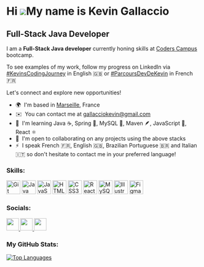 Hi ![](https://user-images.githubusercontent.com/18350557/176309783-0785949b-9127-417c-8b55-ab5a4333674e.gif)My name is Kevin Gallaccio
=======================================================================================================================================

Full-Stack Java Developer
-------------------------

I am a **Full-Stack Java developer** currently honing skills at [Coders Campus](https://www.coderscampus.com/) bootcamp.
  
To see examples of my work, follow my progress on LinkedIn via [#KevinsCodingJourney](https://www.linkedin.com/search/results/all/?keywords=%23kevinscodingjourney&origin=TYPEAHEAD_HISTORY&searchId=6c0aa31f-16f9-4736-882e-97e446efdc4e&sid=yhF&spellCorrectionEnabled=true) in English 🇬🇧 or [#ParcoursDevDeKevin](https://www.linkedin.com/search/results/all/?keywords=%23parcoursdevdekevin&origin=TYPEAHEAD_HISTORY&searchId=6c0aa31f-16f9-4736-882e-97e446efdc4e&sid=yhF&spellCorrectionEnabled=true) in French 🇫🇷  
  
Let's connect and explore new opportunities!

*   🌍  I'm based in [Marseille](https://maps.app.goo.gl/ht9cDAL1NKU9dxxt8), France
*   ✉️  You can contact me at [gallacciokevin@gmail.com](mailto:gallacciokevin@gmail.com)
*   🧠  I'm learning Java ☕️, Spring 🌱, MySQL 🐬, Maven 🪶, JavaScript 📄, React ⚛️
*   🤝  I'm open to collaborating on any projects using the above stacks
*   ⚡  I speak French 🇫🇷, English 🇬🇧, Brazilian Portuguese 🇧🇷 and Italian 🇮🇹 so don't hesitate to contact me in your preferred language!

### Skills:

<p align="left">
<a href="https://git-scm.com/" target="_blank" rel="noreferrer"><img src="https://raw.githubusercontent.com/danielcranney/readme-generator/main/public/icons/skills/git-colored.svg" width="36" height="36" alt="Git" /></a>  <a href="https://www.oracle.com/java/" target="_blank" rel="noreferrer"><img src="https://raw.githubusercontent.com/danielcranney/readme-generator/main/public/icons/skills/java-colored.svg" width="36" height="36" alt="Java" /></a>  <a href="https://developer.mozilla.org/en-US/docs/Web/JavaScript" target="_blank" rel="noreferrer"><img src="https://raw.githubusercontent.com/danielcranney/readme-generator/main/public/icons/skills/javascript-colored.svg" width="36" height="36" alt="JavaScript" /></a>  <a href="https://developer.mozilla.org/en-US/docs/Glossary/HTML5" target="_blank" rel="noreferrer"><img src="https://raw.githubusercontent.com/danielcranney/readme-generator/main/public/icons/skills/html5-colored.svg" width="36" height="36" alt="HTML5" /></a>  <a href="https://www.w3.org/TR/CSS/#css" target="_blank" rel="noreferrer"><img src="https://raw.githubusercontent.com/danielcranney/readme-generator/main/public/icons/skills/css3-colored.svg" width="36" height="36" alt="CSS3" /></a> <a href="https://reactjs.org/" target="_blank" rel="noreferrer"><img src="https://raw.githubusercontent.com/danielcranney/readme-generator/main/public/icons/skills/react-colored.svg" width="36" height="36" alt="React" /></a> <a href="https://www.mysql.com/" target="_blank" rel="noreferrer"><img src="https://raw.githubusercontent.com/danielcranney/readme-generator/main/public/icons/skills/mysql-colored.svg" width="36" height="36" alt="MySQL" /></a> <a href="https://www.adobe.com/uk/products/illustrator.html" target="_blank" rel="noreferrer"><img src="https://raw.githubusercontent.com/danielcranney/readme-generator/main/public/icons/skills/illustrator-colored.svg" width="36" height="36" alt="Illustrator" /></a>  <a href="https://www.figma.com/" target="_blank" rel="noreferrer"><img src="https://raw.githubusercontent.com/danielcranney/readme-generator/main/public/icons/skills/figma-colored.svg" width="36" height="36" alt="Figma" /></a>
</p>

### Socials:
  
<p align="left">  <a href="https://www.github.com/KevinGallaccio" target="_blank" rel="noreferrer"> <picture> <source media="(prefers-color-scheme: dark)" srcset="https://raw.githubusercontent.com/danielcranney/readme-generator/main/public/icons/socials/github-dark.svg" /> <source media="(prefers-color-scheme: light)" srcset="https://raw.githubusercontent.com/danielcranney/readme-generator/main/public/icons/socials/github.svg" /> <img src="https://raw.githubusercontent.com/danielcranney/readme-generator/main/public/icons/socials/github.svg" width="32" height="32" /> </picture> </a> <a href="https://www.linkedin.com/in/kgallaccio" target="_blank" rel="noreferrer"> <picture> <source media="(prefers-color-scheme: dark)" srcset="https://raw.githubusercontent.com/danielcranney/readme-generator/main/public/icons/socials/linkedin-dark.svg" /> <source media="(prefers-color-scheme: light)" srcset="https://raw.githubusercontent.com/danielcranney/readme-generator/main/public/icons/socials/linkedin.svg" /> <img src="https://raw.githubusercontent.com/danielcranney/readme-generator/main/public/icons/socials/linkedin.svg" width="32" height="32" /> </picture> </a> <a href="https://www.codepen.io/Kevin-Gallaccio" target="_blank" rel="noreferrer"> <picture> <source media="(prefers-color-scheme: dark)" srcset="https://raw.githubusercontent.com/danielcranney/readme-generator/main/public/icons/socials/codepen-dark.svg" /> <source media="(prefers-color-scheme: light)" srcset="https://raw.githubusercontent.com/danielcranney/readme-generator/main/public/icons/socials/codepen.svg" /> <img src="https://raw.githubusercontent.com/danielcranney/readme-generator/main/public/icons/socials/codepen.svg" width="32" height="32" /> </picture> </a> 

</p>

### My GitHub Stats:   

<!-- <a href="http://www.github.com/KevinGallaccio"><img src="https://github-readme-stats.vercel.app/api?username=KevinGallaccio&show_icons=true&hide=&count_private=true&title_color=0891b2&text_color=ffffff&icon_color=0891b2&bg_color=1c1917&hide_border=true&show_icons=true" alt="KevinGallaccio's GitHub stats" /></a>

<a href="http://www.github.com/KevinGallaccio"><img src="https://github-readme-streak-stats.herokuapp.com/?user=KevinGallaccio&stroke=ffffff&background=1c1917&ring=0891b2&fire=0891b2&currStreakNum=ffffff&currStreakLabel=0891b2&sideNums=ffffff&sideLabels=ffffff&dates=ffffff&hide_border=true" /></a> -->

<a href="https://github.com/KevinGallaccio" align="left"><img src="https://github-readme-stats.vercel.app/api/top-langs/?username=KevinGallaccio&langs_count=10&title_color=0891b2&text_color=ffffff&icon_color=0891b2&bg_color=1c1917&hide_border=true&locale=en&custom_title=Top%20%Languages" alt="Top Languages" /></a>
